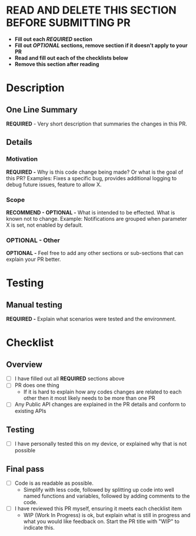 <!-- START -->
# READ AND DELETE THIS SECTION BEFORE SUBMITTING PR
* **Fill out each _REQUIRED_ section**
* **Fill out _OPTIONAL_ sections, remove section if it doesn't apply to your PR**
* **Read and fill out each of the checklists below**
* **Remove this section after reading**
<!-- END -->

# Description
## One Line Summary
**REQUIRED** - Very short description that summaries the changes in this PR.

## Details

### Motivation
**REQUIRED -** Why is this code change being made? Or what is the goal of this PR? Examples: Fixes a specific bug, provides additional logging to debug future issues, feature to allow X.

### Scope
**RECOMMEND - OPTIONAL -** What is intended to be effected. What is known not to change. Example: Notifications are grouped when parameter X is set, not enabled by default.

### OPTIONAL - Other
**OPTIONAL -** Feel free to add any other sections or sub-sections that can explain your PR better.

# Testing

## Manual testing
**REQUIRED -** Explain what scenarios were tested and the environment.


# Checklist
## Overview
   - [ ] I have filled out all **REQUIRED** sections above
   - [ ] PR does one thing
     - If it is hard to explain how any codes changes are related to each other then it most likely needs to be more than one PR
   - [ ] Any Public API changes are explained in the PR details and conform to existing APIs

## Testing
   - [ ] I have personally tested this on my device, or explained why that is not possible

## Final pass
   - [ ] Code is as readable as possible.
      - Simplify with less code, followed by splitting up code into well named functions and variables, followed by adding comments to the code.
   - [ ] I have reviewed this PR myself, ensuring it meets each checklist item
      - WIP (Work In Progress) is ok, but explain what is still in progress and what you would like feedback on. Start the PR title with "WIP" to indicate this.